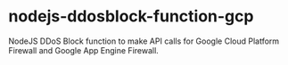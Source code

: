 # nodejs-ddosblock-function-gcp
NodeJS DDoS Block function to make API calls for Google Cloud Platform Firewall and Google App Engine Firewall.
